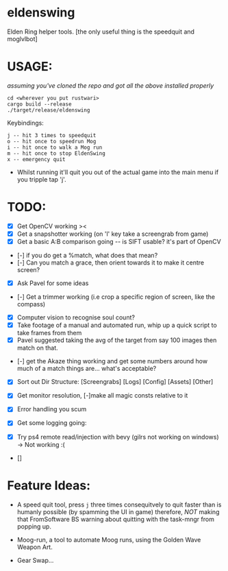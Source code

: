 # eldenswing

Elden Ring helper tools. [the only useful thing is the speedquit and moglvlbot]

# USAGE:

_assuming you've cloned the repo and got all the above installed properly_

```
cd <wherever you put rustwari>
cargo build --release
./target/release/eldenswing

```

Keybindings:

```
j -- hit 3 times to speedquit
o -- hit once to speedrun Mog
i -- hit once to walk a Mog run
m -- hit once to stop EldenSwing
x -- emergency quit
```

- Whilst running it'll quit you out of the actual game into the main menu if you tripple tap 'j'.

# TODO:

- [x] Get OpenCV working ><
- [x] Get a snapshotter working (on 'l' key take a screengrab from game)
- [x] Get a basic A:B comparison going -- is SIFT usable? it's part of OpenCV
- [-] if you do get a %match, what does that mean?
- [-] Can you match a grace, then orient towards it to make it centre screen?
- [x] Ask Pavel for some ideas
- [-] Get a trimmer working (i.e crop a specific region of screen, like the compass)
- [x] Computer vision to recognise soul count?
- [x] Take footage of a manual and automated run, whip up a quick script to take frames from them
- [x] Pavel suggested taking the avg of the target from say 100 images then match on that.
- [-] get the Akaze thing working and get some numbers around how much of a match things are... what's acceptable?
- [x] Sort out Dir Structure: [Screengrabs] [Logs] [Config] [Assets] [Other]
- [x] Get monitor resolution, [-]make all magic consts relative to it
- [x] Error handling you scum
- [x] Get some logging going:

- [x] Try ps4 remote read/injection with bevy (gilrs not working on windows) -> Not working :(
- []

# Feature Ideas:

- A speed quit tool, press `j` three times consequitvely to quit faster than is humanly possible (by spamming the UI in game) therefore, _NOT_ making that FromSoftware BS warning about quitting with the task-mngr from popping up.

- Moog-run, a tool to automate Moog runs, using the Golden Wave Weapon Art.

- Gear Swap...
